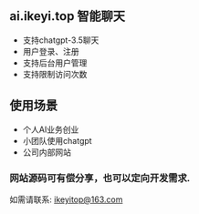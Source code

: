 ## ai.ikeyi.top 智能聊天

- 支持chatgpt-3.5聊天
- 用户登录、注册
- 支持后台用户管理
- 支持限制访问次数

## 使用场景

- 个人AI业务创业
- 小团队使用chatgpt
- 公司内部网站

### 网站源码可有偿分享，也可以定向开发需求.

如需请联系: ikeyitop@163.com